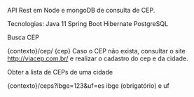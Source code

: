 API Rest em Node e mongoDB de consulta de CEP.

Tecnologias: Java 11 Spring Boot Hibernate PostgreSQL

Busca CEP

{contexto}/cep/ {cep} Caso o CEP não exista, consultar o site http://viacep.com.br/ e realizar o cadastro do cep e da cidade.

Obter a lista de CEPs de uma cidade

{contexto}/ceps?ibge=123&uf=es ibge (obrigatório) e uf
